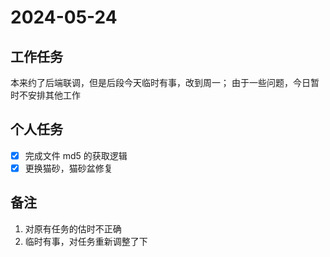 # 2024-05-24

## 工作任务

本来约了后端联调，但是后段今天临时有事，改到周一；
由于一些问题，今日暂时不安排其他工作

## 个人任务

- [x] 完成文件 md5 的获取逻辑
- [x] 更换猫砂，猫砂盆修复

## 备注

1. 对原有任务的估时不正确
2. 临时有事，对任务重新调整了下
